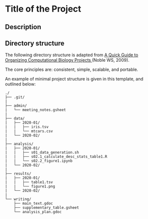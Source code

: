 # Title of the Project

## Description
<short description of the project>

## Directory structure
The following directory structure is adapted from [A Quick Guide to Organizing Computational Biology Projects
](https://journals.plos.org/ploscompbiol/article?id=10.1371/journal.pcbi.1000424)(Noble WS, 2009).

The core principles are: consistent, simple, scalable, and portable.

An example of minimal project structure is given in this template, and outlined below:

```
./
├── .git/
|
├── admin/
|   └── meeting_notes.gsheet
|
├── data/
|   ├── 2020-01/
|   |   ├── iris.tsv
|   |   └── mtcars.csv
|   └── 2020-02/
|   
├── analysis/
|   ├── 2020-01/
|   |   ├── s01_data_generation.sh
|   |   ├── s02.1_calculate_desc_stats_table1.R
|   |   └── s02.2_figure1.ipynb
|   └── 2020-02/
|
├── results/
|   ├── 2020-01/
|   |   ├── table1.tsv
|   |   └── figure1.png
|   └── 2020-02/
|
└── writing/
    ├── main_text.gdoc
    ├── supplementary_table.gsheet
    └── analysis_plan.gdoc
```
